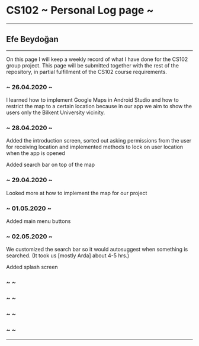 # CS102 ~ Personal Log page ~
****
## Efe Beydoğan
****

On this page I will keep a weekly record of what I have done for the CS102 group project. This page will be submitted together with the rest of the repository, in partial fulfillment of the CS102 course requirements.

### ~ 26.04.2020 ~
I learned how to implement Google Maps in Android Studio and how to restrict the map to a certain location because in our app we aim to show the users only the Bilkent University vicinity.
### ~ 28.04.2020 ~
Added the introduction screen, sorted out asking permissions from the user for receiving location and implemented methods to lock on user location when the app is opened

Added search bar on top of the map

### ~ 29.04.2020 ~
Looked more at how to implement the map for our project

### ~ 01.05.2020 ~
Added main menu buttons

### ~ 02.05.2020 ~
We customized the search bar so it would autosuggest when something is searched. (It took us [mostly Arda] about 4-5 hrs.)

Added splash screen

### ~ ~

### ~ ~

### ~  ~

### ~  ~

****
